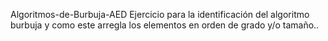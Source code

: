 Algoritmos-de-Burbuja-AED
Ejercicio para la identificación del algoritmo burbuja y como este arregla los elementos en orden de grado y/o tamaño..
